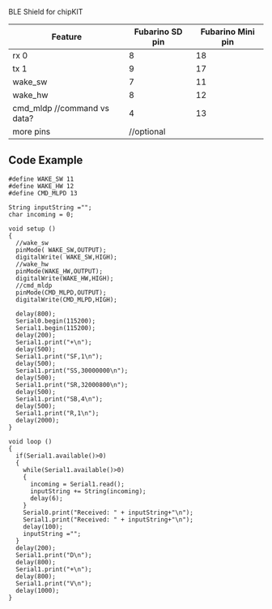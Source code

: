 BLE Shield for chipKIT


Feature  | Fubarino SD pin | Fubarino Mini pin
------- | ------- | -----
rx  0 | 8 | 18 |
tx  1 | 9 | 17 | 
wake_sw | 7 | 11 | 11
wake_hw | 8 | 12 | 12
cmd_mldp //command vs data? | 4 | 13 | 13
more pins | //optional


Code Example
---

```
#define WAKE_SW 11
#define WAKE_HW 12
#define CMD_MLPD 13

String inputString ="";
char incoming = 0;

void setup ()
{
  //wake_sw
  pinMode( WAKE_SW,OUTPUT);
  digitalWrite( WAKE_SW,HIGH);
  //wake_hw
  pinMode(WAKE_HW,OUTPUT);
  digitalWrite(WAKE_HW,HIGH);
  //cmd_mldp
  pinMode(CMD_MLPD,OUTPUT);
  digitalWrite(CMD_MLPD,HIGH);

  delay(800);
  Serial0.begin(115200);
  Serial1.begin(115200);
  delay(200);
  Serial1.print("+\n");
  delay(500);
  Serial1.print("SF,1\n");
  delay(500);
  Serial1.print("SS,30000000\n");
  delay(500);
  Serial1.print("SR,32000800\n"); 
  delay(500);
  Serial1.print("SB,4\n");
  delay(500);
  Serial1.print("R,1\n");
  delay(2000);
}

void loop ()
{
  if(Serial1.available()>0)
  {
    while(Serial1.available()>0)
    {
      incoming = Serial1.read();
      inputString += String(incoming);
      delay(6);
    }
    Serial0.print("Received: " + inputString+"\n");
    Serial1.print("Received: " + inputString+"\n");
    delay(100);
    inputString ="";
  }
  delay(200);
  Serial1.print("D\n");
  delay(800);
  Serial1.print("+\n");
  delay(800);
  Serial1.print("V\n");
  delay(1000);
}



```

